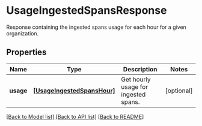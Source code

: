 # UsageIngestedSpansResponse

Response containing the ingested spans usage for each hour for a given organization.
## Properties
Name | Type | Description | Notes
------------ | ------------- | ------------- | -------------
**usage** | [**[UsageIngestedSpansHour]**](UsageIngestedSpansHour.md) | Get hourly usage for ingested spans. | [optional] 

[[Back to Model list]](README.md#documentation-for-models) [[Back to API list]](README.md#documentation-for-api-endpoints) [[Back to README]](README.md)



